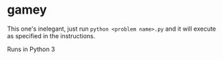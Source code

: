 # gamey

This one's inelegant, just run `python <problem name>.py` and it will execute as specified in the instructions.

Runs in Python 3

